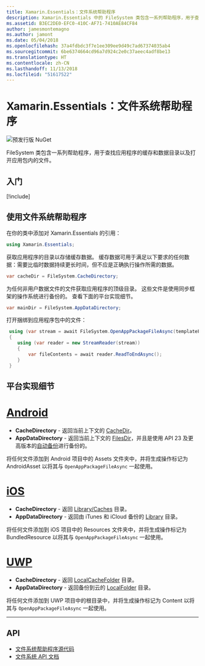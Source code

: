 ```yaml
---
title: Xamarin.Essentials：文件系统帮助程序
description: Xamarin.Essentials 中的 FileSystem 类包含一系列帮助程序，用于查找应用程序的缓存和数据目录以及打开应用包内的文件。
ms.assetid: B3EC2DE0-EFC0-410C-AF71-7410AE84CF84
author: jamesmontemagno
ms.author: jamont
ms.date: 05/04/2018
ms.openlocfilehash: 37a4fdbdc3f7e1ee309ee9d49c7ad67374035ab4
ms.sourcegitcommit: 6be6374664cd96a7d924c2e0c37aeec4adf8be13
ms.translationtype: HT
ms.contentlocale: zh-CN
ms.lasthandoff: 11/13/2018
ms.locfileid: "51617522"
---
```

# <a name="xamarinessentials-file-system-helpers"></a>Xamarin.Essentials：文件系统帮助程序

![预发行版 NuGet](~/media/shared/pre-release.png)

FileSystem 类包含一系列帮助程序，用于查找应用程序的缓存和数据目录以及打开应用包内的文件。

## <a name="get-started"></a>入门

[!include[](~/essentials/includes/get-started.md)]

## <a name="using-file-system-helpers"></a>使用文件系统帮助程序

在你的类中添加对 Xamarin.Essentials 的引用：

```csharp
using Xamarin.Essentials;
```

获取应用程序的目录以存储缓存数据。 缓存数据可用于满足以下要求的任何数据：需要比临时数据持续更长时间，但不应是正确执行操作所需的数据。

```csharp
var cacheDir = FileSystem.CacheDirectory;
```

为任何非用户数据文件的文件获取应用程序的顶级目录。 这些文件是使用同步框架的操作系统进行备份的。 查看下面的平台实现细节。

```csharp
var mainDir = FileSystem.AppDataDirectory;
```

打开捆绑到应用程序包中的文件：

```csharp
 using (var stream = await FileSystem.OpenAppPackageFileAsync(templateFileName))
 {
    using (var reader = new StreamReader(stream))
    {
        var fileContents = await reader.ReadToEndAsync();
    }
 }
```

## <a name="platform-implementation-specifics"></a>平台实现细节

# <a name="androidtabandroid"></a>[Android](#tab/android)

- **CacheDirectory** - 返回当前上下文的 [CacheDir](https://developer.android.com/reference/android/content/Context.html#getCacheDir)。
- **AppDataDirectory** - 返回当前上下文的 [FilesDir](https://developer.android.com/reference/android/content/Context.html#getFilesDir)，并且是使用 API 23 及更高版本的[自动备份](https://developer.android.com/guide/topics/data/autobackup.html)进行备份的。

将任何文件添加到 Android 项目中的 Assets 文件夹中，并将生成操作标记为 AndroidAsset 以将其与 `OpenAppPackageFileAsync` 一起使用。

# <a name="iostabios"></a>[iOS](#tab/ios)

- **CacheDirectory** - 返回 [Library/Caches](https://developer.apple.com/library/content/documentation/FileManagement/Conceptual/FileSystemProgrammingGuide/FileSystemOverview/FileSystemOverview.html) 目录。
- **AppDataDirectory** - 返回由 iTunes 和 iCloud 备份的 [Library](https://developer.apple.com/library/content/documentation/FileManagement/Conceptual/FileSystemProgrammingGuide/FileSystemOverview/FileSystemOverview.html) 目录。

将任何文件添加到 iOS 项目中的 Resources 文件夹中，并将生成操作标记为 BundledResource 以将其与 `OpenAppPackageFileAsync` 一起使用。

# <a name="uwptabuwp"></a>[UWP](#tab/uwp)

- **CacheDirectory** - 返回 [LocalCacheFolder](https://docs.microsoft.com/uwp/api/windows.storage.applicationdata.localcachefolder#Windows_Storage_ApplicationData_LocalCacheFolder) 目录。
- **AppDataDirectory** - 返回备份到云的 [LocalFolder](https://docs.microsoft.com/uwp/api/windows.storage.applicationdata.localfolder#Windows_Storage_ApplicationData_LocalFolder) 目录。

将任何文件添加到 UWP 项目中的根目录中，并将生成操作标记为 Content 以将其与 `OpenAppPackageFileAsync` 一起使用。

--------------

## <a name="api"></a>API

- [文件系统帮助程序源代码](https://github.com/xamarin/Essentials/tree/master/Xamarin.Essentials/FileSystem)
- [文件系统 API 文档](xref:Xamarin.Essentials.FileSystem)
